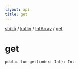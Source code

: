 ```yaml
---
layout: api
title: get
---
```

[stdlib](../../index.md) / [kotlin](../index.md) / [IntArray](index.md) / [get](get.md)

# get

```
public fun get(index: Int): Int
```
